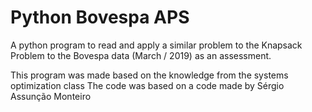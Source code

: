 # Python Bovespa APS
A python program to read and apply a similar problem to the Knapsack Problem to the Bovespa data (March / 2019) as an assessment.

This program was made based on the knowledge from the systems optimization class
The code was based on a code made by Sérgio Assunção Monteiro